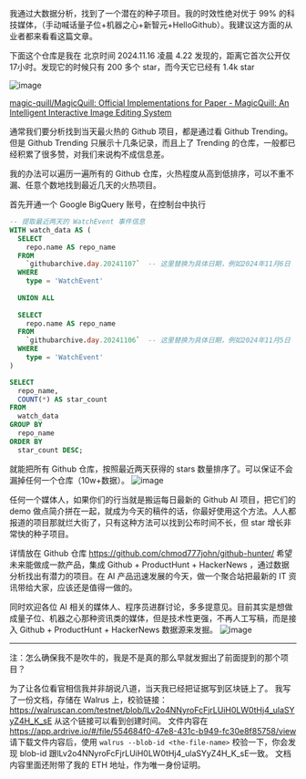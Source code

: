 我通过大数据分析，找到了一个潜在的种子项目。我的时效性绝对优于 99% 的科技媒体，（手动喊话量子位+机器之心+新智元+HelloGithub）。我建议这方面的从业者都来看看这篇文章。

下面这个仓库是我在 北京时间 2024.11.16 凌晨 4.22 发现的，距离它首次公开仅 17小时。发现它的时候只有 200 多个 star，而今天它已经有 1.4k star

![image](https://github.com/user-attachments/assets/33187bbc-f6af-460d-9433-75ea07d89595)


[magic-quill/MagicQuill: Official Implementations for Paper - MagicQuill: An Intelligent Interactive Image Editing System](https://github.com/magic-quill/MagicQuill)

通常我们要分析找到当天最火热的 Github 项目，都是通过看 Github Trending。但是 Github Trending 只展示十几条记录，而且上了 Trending 的仓库，一般都已经积累了很多赞，对我们来说构不成信息差。

我的办法可以遍历一遍所有的 Github 仓库，火热程度从高到低排序，可以不重不漏、任意个数地找到最近几天的火热项目。

首先开通一个 Google BigQuery 账号，在控制台中执行

```sql
-- 提取最近两天的 WatchEvent 事件信息
WITH watch_data AS (
  SELECT 
    repo.name AS repo_name
  FROM 
    `githubarchive.day.20241107`  -- 这里替换为具体日期，例如2024年11月6日
  WHERE 
    type = 'WatchEvent'
  
  UNION ALL
  
  SELECT 
    repo.name AS repo_name
  FROM 
    `githubarchive.day.20241106`  -- 这里替换为具体日期，例如2024年11月5日
  WHERE 
    type = 'WatchEvent'
)

SELECT 
  repo_name,
  COUNT(*) AS star_count
FROM 
  watch_data
GROUP BY 
  repo_name
ORDER BY 
  star_count DESC;
```
就能把所有 Github 仓库，按照最近两天获得的 stars 数量排序了。可以保证不会漏掉任何一个仓库（10w+数据）。
![image](https://github.com/user-attachments/assets/7ef87f69-3336-46a7-b7e0-49fbdc485334)


任何一个媒体人，如果你们的行当就是搬运每日最新的 Github AI 项目，把它们的 demo 做点简介拼在一起，就成为今天的稿件的话，你最好使用这个方法。人人都报道的项目那就烂大街了，只有这种方法可以找到公布时间不长，但 star 增长非常快的种子项目。

详情放在 Github 仓库 https://github.com/chmod777john/github-hunter/
希望未来能做成一款产品，集成 Github + ProductHunt + HackerNews ，通过数据分析找出有潜力的项目。在 AI 产品迅速发展的今天，做一个聚合站把最新的 IT 资讯带给大家，应该还是值得一做的。

同时欢迎各位 AI 相关的媒体人、程序员进群讨论，多多提意见。目前其实是想做成量子位、机器之心那种资讯类的媒体，但是技术性更强，不再人工写稿，而是接入 Github + ProductHunt + HackerNews 数据源来发掘。
![image](https://github.com/user-attachments/assets/dcd50508-e36f-450c-877a-4d7947ee86c0)



--------------------------------

注：怎么确保我不是吹牛的，我是不是真的那么早就发掘出了前面提到的那个项目？

为了让各位看官相信我并非胡说八道，当天我已经把证据写到区块链上了。
我写了一份文档，存储在 Walrus 上，校验链接：https://walruscan.com/testnet/blob/lLv2o4NNyroFcFjrLUiH0LW0tHj4_ulaSYyZ4H_K_sE 从这个链接可以看到创建时间。
文件内容在 https://app.ardrive.io/#/file/554684f0-47e8-431c-b949-fc30e8f85758/view
请下载文件内容后，使用 `walrus --blob-id <the-file-name>` 校验一下，你会发现 blob-id 跟lLv2o4NNyroFcFjrLUiH0LW0tHj4_ulaSYyZ4H_K_sE一致。
文档内容里面还附带了我的 ETH 地址，作为唯一身份证明。

